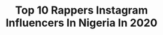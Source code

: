 ---
title: Top 10 Rappers Instagram Influencers In Nigeria In 2020
description: >-
  Find top rappers Instagram influencers in Nigeria in 2020. Most popular hashtags: #music #endsars #covid #endpolicebrutality.
platform: Instagram
hits: 9
text_top: See the top-rated Instagram accounts on inBeat.
text_bottom: Our platform holds 9 Instagram influencers like this in Nigeria for you to connect with.
profiles:
  - username: "nappygirl_dani"
    fullname: >-
      Daniella Napoleon
    bio: >-
      Genius. Rapper *Beautician* Chef 👩🏽‍🍳 Creative director 🎬 For bookings lumberjackent@yahoo.com www.daniellanapoleon.com Business @delphinebeautyworld
    location: "Nigeria"
    followers: 25648
    engagement: 681
    commentsToLikes: 0.029321
    id: ck5c4qpag1w8u0i11c3xbzrlg
    verified: true
    hashtags: "#endsars, #endpolicebrutality, #dannyskitchenshow, #naijameals"
  - username: "pee_ashes"
    fullname: >-
      EMMANUEL UGOCHUKWU ECHESI🦁
    bio: >-
      🇳🇬 🇹🇬 🇬🇭 |Rapper🎤| Song Writer📝 | Photographer📸 Bookings:emmaechesi@gmail.com
    location: "Nigeria"
    followers: 34585
    engagement: 297
    commentsToLikes: 0.195091
    id: ck0u69wwq1feb0i199xavjtwc
    verified: false
    hashtags: "#durag, #fem, #exploremore, #ceec"
  - username: "iamkidda"
    fullname: >-
      KIDDA
    bio: >-
      Extraordinary Rap Diva! Rapper|Singer| Lyricist. 🎶🎤 Management: @NEWEDGEMEDIA Bookings: ☎ +2347038750466: +234815 956 5198 📩Newedgemedia007@gmail.com
    location: "Nigeria"
    followers: 32084
    engagement: 187
    commentsToLikes: 0.056197
    id: ck134mgktx5gm0i196xqbgm1l
    verified: false
    hashtags: "#newedgemedia, #kelegbemoegbebykidda, #kiddanaughty, #kiddatotheworld"
  - username: "jessejiga"
    fullname: >-
      #BeLikeThis Now Available 🔵
    bio: >-
      SON OF AN ARCHITECT MIND OF A WINNER || RAPPER || ROOKIE BOOKINGS Contact MANAGEMENT : @AYAYA_MEDIA #BELIKETHIS IS NOW AVAILABLE 👇
    location: "Nigeria"
    followers: 10044
    engagement: 219
    commentsToLikes: 0.104021
    id: ck14ljkufv0ft0i19jndo3tli
    verified: false
    hashtags: "#instabizofficial, #wednesdayvibes, #hennessyartistry2020, #nigeria"
  - username: "therealdjfocus"
    fullname: >-
      DJ Focus
    bio: >-
      God1st , Owner of Focus Hair Studio Rapper, pro DJ, teacher, husband and father Watch My New video Words In My Head Here 👇🏾👇🏾👇🏾👇🏾👇🏾👇🏾
    location: "Nigeria"
    followers: 13808
    engagement: 857
    commentsToLikes: 0.010305
    id: ck8takq3gs68i0j787gsby92q
    verified: false
    hashtags: "#trapmusic, #instamusic, #newmixtape, #undergroundartist"
  - username: "t_bery_colley"
    fullname: >-
      T Baba
    bio: >-
      Rapper/performer/song writer Snapchat:@tbery77 Facebook:T Bery Colley Twitter:@bery_colley YouTube:Nobles Gambia Bookings:noblenationgambia@gmail.com
    location: "Nigeria"
    followers: 18550
    engagement: 346
    commentsToLikes: 0.022042
    id: ck6ufarehvxr90j71btgnfq55
    verified: false
    hashtags: "#bukanom, #noblesinstalive, #nobles, #stayhome"
  - username: "ogidibrown1"
    fullname: >-
      Ogidi Brown
    bio: >-
      Song writer /singer/Rapper CEO OF OGBMUSIC Bookings 0248625845 / Ogidibrown@yahoo.com Twitter-ogidibrown1 In God I Trust #OGBMUSIC
    location: "Nigeria"
    followers: 159671
    engagement: 74
    commentsToLikes: 0.045405
    id: ck55ng3fq64zd0i114btiecpw
    verified: true
    hashtags: "#ogbmusic, #girlfriend, #ogidibrown"
  - username: "okekeisorion"
    fullname: >-
      Okeke.
    bio: >-
      God lives through | USC | Igbo 🇳🇬| Virtuoso
    location: "Nigeria"
    followers: 5765
    engagement: 652
    commentsToLikes: 0.064052
    id: ck6u4oj0f4wkc0j71pa40ff50
    verified: false
    hashtags: "#2020, #afrobeat, #afropop, #okekeisorion"
  - username: "realalihussein"
    fullname: >-
      ALI HUSSEIN MUSA YARIMA
    bio: >-
      *Actor || 🇳🇬 *kannywood || Industry *A son, a husband, also a father. *Business/man *have passion to dance🕺|| languages *Thanks 4 visiting my page.
    location: "Nigeria"
    followers: 120137
    engagement: 109
    commentsToLikes: 0.021308
    id: ckap8mvvip1f00i7881sbo6vp
    verified: false
    hashtags: "#work, #fatithemovie, #murjababa, #zuwairaismail"
---
